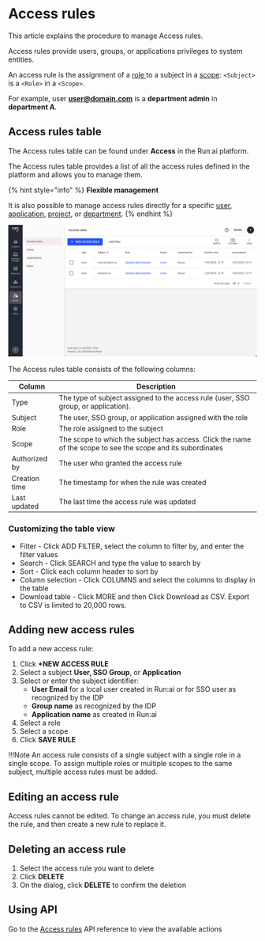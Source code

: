 # Access rules

This article explains the procedure to manage Access rules.

Access rules provide users, groups, or applications privileges to system entities.

An access rule is the assignment of a [role ](roles.md)to a subject in a [scope](../manage-ai-initiatives/adapting-ai-initiatives.md): `<Subject>` is a `<Role>` in a `<Scope>`.

For example, user **user@domain.com** is a **department admin** in **department A**.

## Access rules table

The Access rules table can be found under **Access** in the Run:ai platform.

The Access rules table provides a list of all the access rules defined in the platform and allows you to manage them.

{% hint style="info" %}
**Flexible management**

It is also possible to manage access rules directly for a specific [user](users.md), [application](applications.md), [project](../manage-ai-initiatives/managing-your-organization/projects.md), or [department](../manage-ai-initiatives/managing-your-organization/departments.md).
{% endhint %}

![](img/accessrulestable.png)

The Access rules table consists of the following columns:

| Column        | Description                                                                                                  |
| ------------- | ------------------------------------------------------------------------------------------------------------ |
| Type          | The type of subject assigned to the access rule (user, SSO group, or application).                           |
| Subject       | The user, SSO group, or application assigned with the role                                                   |
| Role          | The role assigned to the subject                                                                             |
| Scope         | The scope to which the subject has access. Click the name of the scope to see the scope and its subordinates |
| Authorized by | The user who granted the access rule                                                                         |
| Creation time | The timestamp for when the rule was created                                                                  |
| Last updated  | The last time the access rule was updated                                                                    |

### Customizing the table view

* Filter - Click ADD FILTER, select the column to filter by, and enter the filter values
* Search - Click SEARCH and type the value to search by
* Sort - Click each column header to sort by
* Column selection - Click COLUMNS and select the columns to display in the table
* Download table - Click MORE and then Click Download as CSV. Export to CSV is limited to 20,000 rows.

## Adding new access rules

To add a new access rule:

1. Click **+NEW ACCESS RULE**
2. Select a subject **User, SSO Group**, or **Application**
3. Select or enter the subject identifier:
   * **User Email** for a local user created in Run:ai or for SSO user as recognized by the IDP
   * **Group name** as recognized by the IDP
   * **Application name** as created in Run:ai
4. Select a role
5. Select a scope
6. Click **SAVE RULE**

!!!Note An access rule consists of a single subject with a single role in a single scope. To assign multiple roles or multiple scopes to the same subject, multiple access rules must be added.

## Editing an access rule

Access rules cannot be edited. To change an access rule, you must delete the rule, and then create a new rule to replace it.

## Deleting an access rule

1. Select the access rule you want to delete
2. Click **DELETE**
3. On the dialog, click **DELETE** to confirm the deletion

## Using API

Go to the [Access rules](https://app.run.ai/api/docs#tag/Access-rules) API reference to view the available actions
